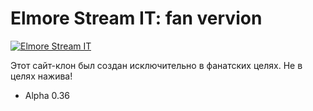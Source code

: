 # Elmore Stream IT: fan vervion

[![Elmore Stream IT](https://elmorestreamit.xyz/media/logo.svg)](https://elmorestreamit.xyz/)

Этот сайт-клон был создан исключительно в фанатских целях. Не в целях нажива!
- Alpha 0.36
